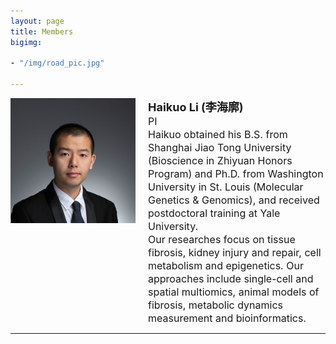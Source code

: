 ```yaml
---
layout: page
title: Members
bigimg:

- "/img/road_pic.jpg"

---
```



<div style="display: flex; align-items: flex-start; font-size: 18px;">
  <div style="flex-shrink: 0; margin-right: 20px;">
    <img src="/img/peopleimg/haikuoli.jpg" style="width: 100%; max-width: 200px;" />
  </div>
  <div style="flex-grow: 1;">
    <strong>Haikuo Li (李海廓)</strong><br>
    <span style="font-size: 16px;">
      PI<br>
      Haikuo obtained his B.S. from Shanghai Jiao Tong University (Bioscience in Zhiyuan Honors Program) and Ph.D. from Washington University in St. Louis (Molecular Genetics & Genomics), and received postdoctoral training at Yale University.<br>
      Our researches focus on tissue fibrosis, kidney injury and repair, cell metabolism and epigenetics. Our approaches include single-cell and spatial multiomics, animal models of fibrosis, metabolic dynamics measurement and bioinformatics.
    </span>
  </div>
</div>

<hr>
